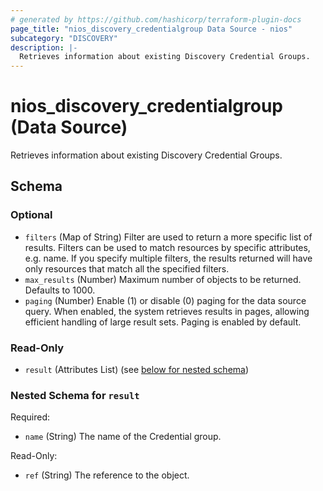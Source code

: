```yaml
---
# generated by https://github.com/hashicorp/terraform-plugin-docs
page_title: "nios_discovery_credentialgroup Data Source - nios"
subcategory: "DISCOVERY"
description: |-
  Retrieves information about existing Discovery Credential Groups.
---
```


# nios_discovery_credentialgroup (Data Source)

Retrieves information about existing Discovery Credential Groups.



<!-- schema generated by tfplugindocs -->
## Schema

### Optional

- `filters` (Map of String) Filter are used to return a more specific list of results. Filters can be used to match resources by specific attributes, e.g. name. If you specify multiple filters, the results returned will have only resources that match all the specified filters.
- `max_results` (Number) Maximum number of objects to be returned. Defaults to 1000.
- `paging` (Number) Enable (1) or disable (0) paging for the data source query. When enabled, the system retrieves results in pages, allowing efficient handling of large result sets. Paging is enabled by default.

### Read-Only

- `result` (Attributes List) (see [below for nested schema](#nestedatt--result))

<a id="nestedatt--result"></a>
### Nested Schema for `result`

Required:

- `name` (String) The name of the Credential group.

Read-Only:

- `ref` (String) The reference to the object.
